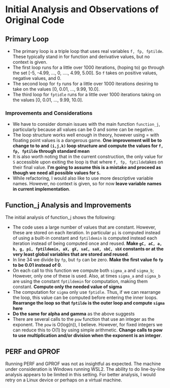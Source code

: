 # Initial Analysis and Observations of Original Code

## Primary Loop
- The primary loop is a triple loop that uses real variables ```f, fp, fptilde```. These typically stand in for function and derivative values, but no context is given.
- The first loop runs for a little over 1000 iterations, (hoping to) go through the set [-5, -4.99, ..., 0, ...., 4.99, 5.00]. So ```f``` takes on positive values, negative values, and 0.
- The second loop for ```fp``` runs for a little over 1000 iterations desiring to take on the values [0, 0.01, ..., 9.99, 10.0]. 
- The third loop for ```fptidle``` runs for a little over 1000 iterations taking on the values [0, 0.01, ..., 9.99, 10.0].

### Improvements and Considerations
- We have to consider domain issues with the main function ```function_j```, particularly because all values can be 0 and some can be negative.  
- The loop structure works well enough in theory, however using = with floating point values is a dangerous game. **One improvement will be to change to to and ```(i,j,k)``` loop structure and compute the values for ```f, fp, fptilde``` through standard mean**
- It is also worth noting that in the current construction, the only value for ```S``` accessible upon exiting the loop is that where ```f, fp, fptilde```takes on their final value. **I'm going to assume this is a mistake and proceed as though we need all possible values for ```S```.**
- While refactoring, I would also like to use more descriptive variable names. However, no context is given, so for now **leave variable names in current implementation**.

## Function_j Analysis and Improvements
The initial analysis of function_j shows the following:
- The code uses a large number of values that are constant. However, these are stored on each iteration. In particular ```pi``` is computed instead of using a built-in constant and ```fptildemin``` is computed instead each iteration instead of being computed once and reused. **Make ```gC, aC, a, b, g, pi, fptildemin, aX, gX, saC, saX, sbC, sbX``` constants or at the very least global variables that are stored and reused**.
- In line 34 we divide by ```fp```, but ```fp``` can be zero. **Make the first value fo ```fp``` to be 0.01 instead of 0**.
- On each call to this function we compute both ```sigma_a``` and ```sigma_b```; However, only one of these is used. Also, at times ```sigma_a``` and ```sigma_b``` are using the constant ```fptildemin``` for computation, making them constant. **Compute only the needed value of sigma**  
- The computation for ```sigma``` only use ```fptidle```. Thus, if we can rearrange the loop, this value can be computed before entering the inner loops. **Rearrange the loop so that ```fptilde``` is the outer loop and compute ```sigma``` here**
- **Do the same for alpha and gamma** as the above suggests
- There are several calls to the ```pow``` function that use an integer as the exponent. The ```pow``` is O(log(n)), I believe. However, for fixed integers we can reduce this to O(1) by using simple arithmetic.  **Change calls to pow to use multiplication and/or division when the exponent is an integer**.

## PERF and GPROF
Running PERF and GPROF was not as insightful as expected. The machine under consideration is Windows running WSL2. 
The ability to do line-by-line analysis appears to be limited in this setting.
For better analysis, I would retry on a Linux device or perhaps on a virtual machine.

